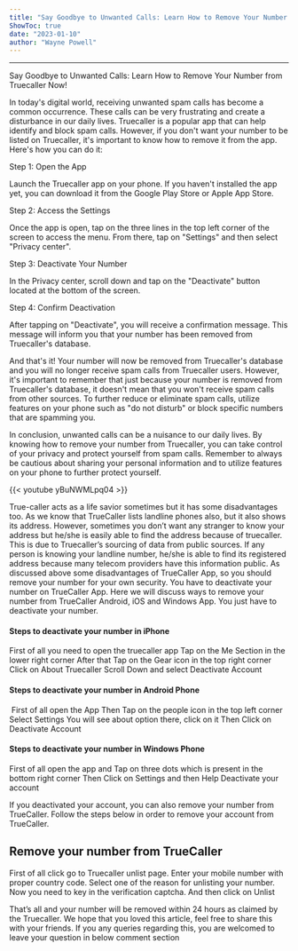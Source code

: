 ```yaml
---
title: "Say Goodbye to Unwanted Calls: Learn How to Remove Your Number from Truecaller Now!"
ShowToc: true 
date: "2023-01-10"
author: "Wayne Powell"
---
```

*****
Say Goodbye to Unwanted Calls: Learn How to Remove Your Number from Truecaller Now!

In today's digital world, receiving unwanted spam calls has become a common occurrence. These calls can be very frustrating and create a disturbance in our daily lives. Truecaller is a popular app that can help identify and block spam calls. However, if you don't want your number to be listed on Truecaller, it's important to know how to remove it from the app. Here's how you can do it:

Step 1: Open the App

Launch the Truecaller app on your phone. If you haven't installed the app yet, you can download it from the Google Play Store or Apple App Store.

Step 2: Access the Settings

Once the app is open, tap on the three lines in the top left corner of the screen to access the menu. From there, tap on "Settings" and then select "Privacy center".

Step 3: Deactivate Your Number

In the Privacy center, scroll down and tap on the "Deactivate" button located at the bottom of the screen.

Step 4: Confirm Deactivation

After tapping on "Deactivate", you will receive a confirmation message. This message will inform you that your number has been removed from Truecaller's database.

And that's it! Your number will now be removed from Truecaller's database and you will no longer receive spam calls from Truecaller users. However, it's important to remember that just because your number is removed from Truecaller's database, it doesn't mean that you won't receive spam calls from other sources. To further reduce or eliminate spam calls, utilize features on your phone such as "do not disturb" or block specific numbers that are spamming you.

In conclusion, unwanted calls can be a nuisance to our daily lives. By knowing how to remove your number from Truecaller, you can take control of your privacy and protect yourself from spam calls. Remember to always be cautious about sharing your personal information and to utilize features on your phone to further protect yourself.

{{< youtube yBuNWMLpq04 >}} 



True-caller acts as a life savior sometimes but it has some disadvantages too. As we know that TrueCaller lists landline phones also, but it also shows its address. However, sometimes you don’t want any stranger to know your address but he/she is easily able to find the address because of truecaller. This is due to Truecaller’s sourcing of data from public sources. If any person is knowing your landline number, he/she is able to find its registered address because many telecom providers have this information public.
As discussed above some disadvantages of TrueCaller App, so you should remove your number for your own security. You have to deactivate your number on TrueCaller App.
Here we will discuss ways to remove your number from TrueCaller Android, iOS and Windows App. You just have to deactivate your number.

 
#### Steps to deactivate your number in iPhone
 

First of all you need to open the truecaller app
Tap on the Me Section in the lower right corner
After that Tap on the Gear icon in the top right corner
Click on About Truecaller
Scroll Down and select Deactivate Account

 
#### Steps to deactivate your number in Android Phone
 

 First of all open the App
Then Tap on the people icon in the top left corner
Select Settings
You will see about option there, click on it
Then Click on Deactivate Account

 
#### Steps to deactivate your number in Windows Phone
 

First of all open the app and Tap on three dots which is present in the bottom right corner
Then Click on Settings and then Help
Deactivate your account



If you deactivated your account, you can also remove your number from TrueCaller. Follow the steps below in order to remove your account from TrueCaller.

 
## Remove your number from TrueCaller
 

First of all click go to Truecaller unlist page.
Enter your mobile number with proper country code.
Select one of the reason for unlisting your number.
Now you need to key in the verification captcha.
And then click on Unlist



That’s all and your number will be removed within 24 hours as claimed by the Truecaller. We hope that you loved this article, feel free to share this with your friends. If you any queries regarding this, you are welcomed to leave your question in below comment section





